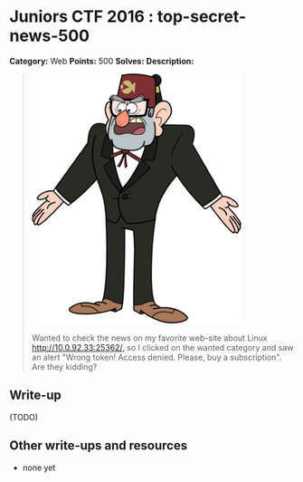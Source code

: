 # Juniors CTF 2016 : top-secret-news-500

**Category:** Web
**Points:** 500
**Solves:**
**Description:**

> ![Description Image](top-secret-news.jpg)
>
> Wanted to check the news on my favorite web-site about Linux <http://10.0.92.33:25362/,> so I clicked on the wanted category and saw an alert "Wrong token! Access denied. Please, buy a subscription". Are they kidding?

## Write-up

(TODO)

## Other write-ups and resources

* none yet
